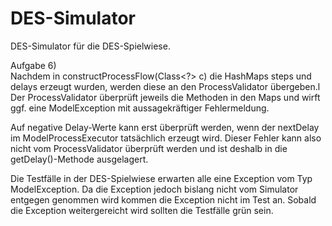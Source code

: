 # DES-Simulator

DES-Simulator für die DES-Spielwiese.

Aufgabe 6)<br>
Nachdem in constructProcessFlow(Class<?> c) die HashMaps steps und delays erzeugt wurden, werden diese an den ProcessValidator übergeben.l
Der ProcessValidator überprüft jeweils die Methoden in den Maps und wirft ggf. eine ModelException mit aussagekräftiger Fehlermeldung.

Auf negative Delay-Werte kann erst überprüft werden, wenn der nextDelay im ModelProcessExecutor tatsächlich erzeugt wird. Dieser Fehler kann
also nicht vom ProcessValidator überprüft werden und ist deshalb in die getDelay()-Methode ausgelagert.

Die Testfälle in der DES-Spielwiese erwarten alle eine Exception vom Typ ModelException. Da die Exception jedoch bislang nicht vom Simulator entgegen genommen wird kommen die Exception nicht im Test an. Sobald die Exception weitergereicht wird sollten die Testfälle grün sein.
